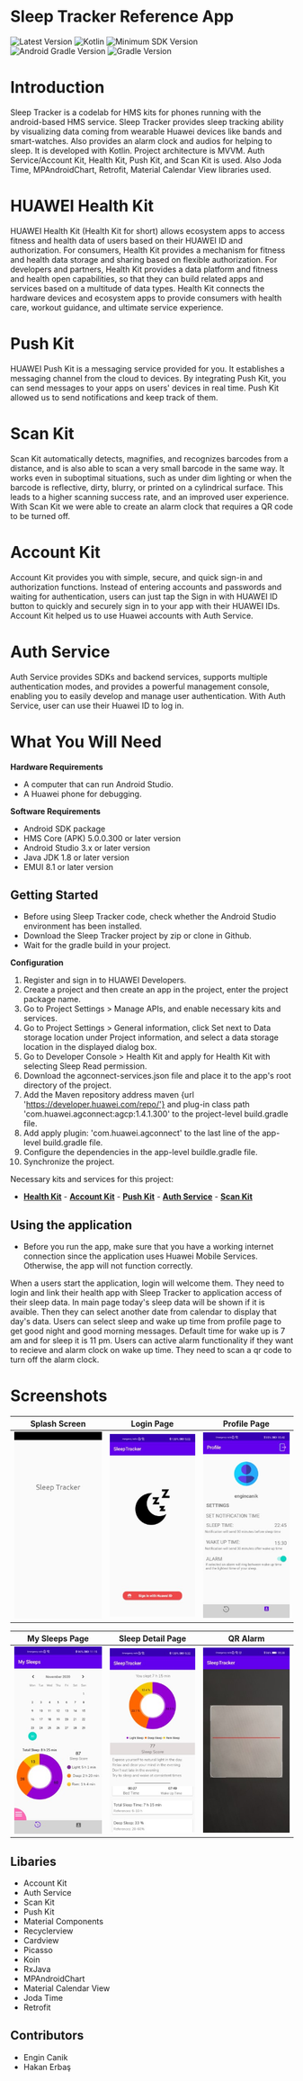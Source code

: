 # Sleep Tracker Reference App
![Latest Version](https://img.shields.io/badge/latestVersion-1.0-yellow) ![Kotlin](https://img.shields.io/badge/language-kotlin-blue) ![Minimum SDK Version](https://img.shields.io/badge/minSDK-26-orange) ![Android Gradle Version](https://img.shields.io/badge/androidGradleVersion-4.1.3-green) ![Gradle Version](https://img.shields.io/badge/gradleVersion-6.1.1-informational)

# Introduction

Sleep Tracker is a codelab for HMS kits for phones running with the android-based HMS service. Sleep Tracker provides sleep tracking ability by visualizing data coming from wearable Huawei devices like bands and smart-watches. Also provides an alarm clock and audios for helping to sleep. It is developed with Kotlin. Project architecture is MVVM. Auth Service/Account Kit, Health Kit, Push Kit, and Scan Kit is used. Also Joda Time, MPAndroidChart, Retrofit, Material Calendar View libraries used.

# HUAWEI Health Kit

HUAWEI Health Kit (Health Kit for short) allows ecosystem apps to access fitness and health data of users based on their HUAWEI ID and authorization. For consumers, Health Kit provides a mechanism for fitness and health data storage and sharing based on flexible authorization. For developers and partners, Health Kit provides a data platform and fitness and health open capabilities, so that they can build related apps and services based on a multitude of data types. Health Kit connects the hardware devices and ecosystem apps to provide consumers with health care, workout guidance, and ultimate service experience.

# Push Kit

HUAWEI Push Kit is a messaging service provided for you. It establishes a messaging channel from the cloud to devices. By integrating Push Kit, you can send messages to your apps on users' devices in real time. Push Kit allowed us to send notifications and keep track of them.

# Scan Kit

Scan Kit automatically detects, magnifies, and recognizes barcodes from a distance, and is also able to scan a very small barcode in the same way. It works even in suboptimal situations, such as under dim lighting or when the barcode is reflective, dirty, blurry, or printed on a cylindrical surface. This leads to a higher scanning success rate, and an improved user experience. With Scan Kit we were able to create an alarm clock that requires a QR code to be turned off.

# Account Kit

Account Kit provides you with simple, secure, and quick sign-in and authorization functions. Instead of entering accounts and passwords and waiting for authentication, users can just tap the Sign in with HUAWEI ID button to quickly and securely sign in to your app with their HUAWEI IDs. Account Kit helped us to use Huawei accounts with Auth Service.
    
# Auth Service

Auth Service provides SDKs and backend services, supports multiple authentication modes, and provides a powerful management console, enabling you to easily develop and manage user authentication. With Auth Service, user can use their Huawei ID to log in.

# What You Will Need

**Hardware Requirements**
- A computer that can run Android Studio.
- A Huawei phone for debugging.

**Software Requirements**
- Android SDK package
- HMS Core (APK) 5.0.0.300 or later version
- Android Studio 3.x or later version
- Java JDK 1.8 or later version
- EMUI 8.1 or later version


## Getting Started

- Before using Sleep Tracker code, check whether the Android Studio environment has been installed. 
- Download the Sleep Tracker project by zip or clone in Github.
- Wait for the gradle build in your project.


**Configuration**

1. Register and sign in to HUAWEI Developers.
2. Create a project and then create an app in the project, enter the project package name.
3. Go to Project Settings > Manage APIs, and enable necessary kits and services.
4. Go to Project Settings > General information, click Set next to Data storage location under Project information, and select a data storage location in the displayed dialog box.
5. Go to Developer Console > Health Kit and apply for Health Kit with selecting Sleep Read permission.
6. Download the agconnect-services.json file and place it to the app's root directory of the project.
7. Add the Maven repository address maven {url 'https://developer.huawei.com/repo/'} and plug-in class path 'com.huawei.agconnect:agcp:1.4.1.300' to the project-level build.gradle file.
8. Add apply plugin: 'com.huawei.agconnect' to the last line of the app-level build.gradle file.
9. Configure the dependencies in the app-level buildle.gradle file.
10. Synchronize the project.

  Necessary kits and services for this project:
- [**Health Kit**](https://developer.huawei.com/consumer/en/hms/huaweihealth/) - [**Account Kit**](https://developer.huawei.com/consumer/en/hms/huawei-accountkit/) - [**Push Kit**](https://developer.huawei.com/consumer/en/hms/huawei-pushkit/) - [**Auth Service**](https://developer.huawei.com/consumer/en/doc/development/AppGallery-connect-Guides/agc-auth-introduction-0000001053732605) - [**Scan Kit**](https://developer.huawei.com/consumer/en/hms/huawei-scankit/)

## Using the application

- Before you run the app, make sure that you have a working internet connection since the application uses Huawei Mobile Services. Otherwise, the app will not function correctly.

When a users start the application, login will welcome them. They need to login and link their health app with Sleep Tracker to application access of their sleep data. In main page today's sleep data will be shown if it is avaible. Then they can select another date from calendar to display that day's data. Users can select sleep and wake up time from profile page to get good night and good morning messages. Default time for wake up is 7 am and for sleep it is 11 pm. Users can active alarm functionality if they want to recieve and alarm clock on wake up time. They need to scan a qr code to turn off the alarm clock.

#  Screenshots

| **Splash Screen** | **Login Page** | **Profile Page** |
| ------ | ------ | ------ |
| ![Splash Screen Screenshot](app/RS/splash_screen.jpg) | ![Sign In Page](app/RS/login.jpg) | ![Profile Page Screenshot](app/RS/profile.jpg) |


| **My Sleeps Page** | **Sleep Detail Page** | **QR Alarm** |
| ------ | ------ | ------ |
| ![Main Page Screenshot](app/RS/my_sleep.jpg) | ![Sleep Detail Page Screenshot](app/RS/sleep_detail.jpg) | ![Alarm Scan Screenshot](app/RS/alarm.jpg)

## Libaries

 - Account Kit
 - Auth Service
 - Scan Kit
 - Push Kit
 - Material Components
 - Recyclerview
 - Cardview
 - Picasso
 - Koin
 - RxJava
 - MPAndroidChart
 - Material Calendar View
 - Joda Time
 - Retrofit

## Contributors

 - Engin Canik
 - Hakan Erbaş
